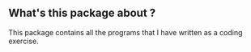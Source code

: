 ## What's this package about ?

This package contains all the programs that I have written as a coding exercise.
